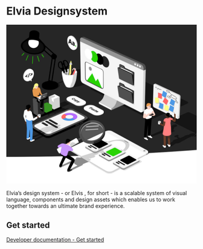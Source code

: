 # Elvia Designsystem

![Decorative image of the designsystem](screenshot.png)

Elvia’s design system - or Elvis , for short - is a scalable system of visual language, components and design
assets which enables us to work together towards an ultimate brand experience.

## Get started

[Developer documentation - Get started](https://design.elvia.io/get-started/new-project#Get-started-using-CDN---Recommended)

